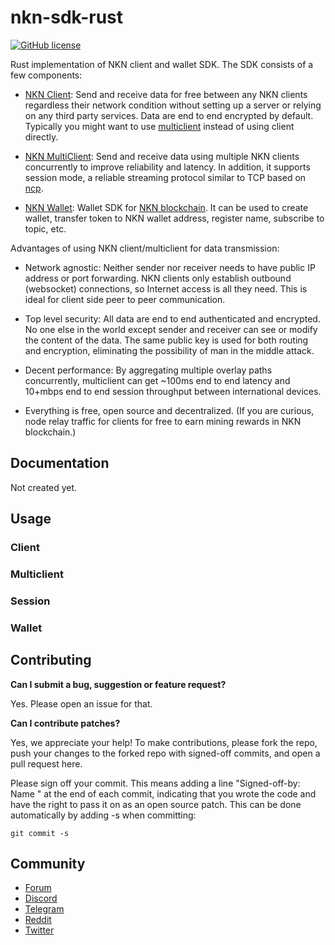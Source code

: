 # nkn-sdk-rust

[![GitHub license](https://img.shields.io/badge/license-Apache%202.0-blue.svg)](https://github.com/giraffekey/nkn-sdk-rust/blob/master/LICENSE)

Rust implementation of NKN client and wallet SDK. The SDK consists of a
few components:

- [NKN Client](#client): Send and receive data for free between any NKN clients
  regardless their network condition without setting up a server or relying on
  any third party services. Data are end to end encrypted by default. Typically
  you might want to use [multiclient](#multiclient) instead of using client
  directly.

- [NKN MultiClient](#multiclient): Send and receive data using multiple NKN
  clients concurrently to improve reliability and latency. In addition, it
  supports session mode, a reliable streaming protocol similar to TCP based
  on [ncp](https://github.com/giraffekey/ncp-rust).

- [NKN Wallet](#wallet): Wallet SDK for [NKN
  blockchain](https://github.com/nknorg/nkn). It can be used to create wallet,
  transfer token to NKN wallet address, register name, subscribe to topic,
  etc.

Advantages of using NKN client/multiclient for data transmission:

- Network agnostic: Neither sender nor receiver needs to have public IP address
  or port forwarding. NKN clients only establish outbound (websocket)
  connections, so Internet access is all they need. This is ideal for client
  side peer to peer communication.

- Top level security: All data are end to end authenticated and encrypted. No
  one else in the world except sender and receiver can see or modify the content
  of the data. The same public key is used for both routing and encryption,
  eliminating the possibility of man in the middle attack.

- Decent performance: By aggregating multiple overlay paths concurrently,
  multiclient can get ~100ms end to end latency and 10+mbps end to end session
  throughput between international devices.

- Everything is free, open source and decentralized. (If you are curious, node
  relay traffic for clients for free to earn mining rewards in NKN blockchain.)

## Documentation

Not created yet.

## Usage

### Client

### Multiclient

### Session

### Wallet

## Contributing

**Can I submit a bug, suggestion or feature request?**

Yes. Please open an issue for that.

**Can I contribute patches?**

Yes, we appreciate your help! To make contributions, please fork the repo, push
your changes to the forked repo with signed-off commits, and open a pull request
here.

Please sign off your commit. This means adding a line "Signed-off-by: Name
<email>" at the end of each commit, indicating that you wrote the code and have
the right to pass it on as an open source patch. This can be done automatically
by adding -s when committing:

```shell
git commit -s
```

## Community

- [Forum](https://forum.nkn.org/)
- [Discord](https://discord.gg/c7mTynX)
- [Telegram](https://t.me/nknorg)
- [Reddit](https://www.reddit.com/r/nknblockchain/)
- [Twitter](https://twitter.com/NKN_ORG)
